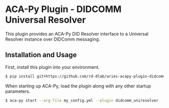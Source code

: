 ACA-Py Plugin - DIDCOMM Universal Resolver
=======================================

This plugin provides an ACA-Py DID Resolver interface to a Universal
Resolver instance over DIDComm messaging.

## Installation and Usage

First, install this plugin into your environment.

```sh
$ pip install git+https://github.com/rd-dlab/aries-acapy-plugin-didcomm-uniresolver.git
```

When starting up ACA-Py, load the plugin along with any other startup
parameters.

```sh
$ aca-py start --arg-file my_config.yml --plugin didcomm_uniresolver
```
